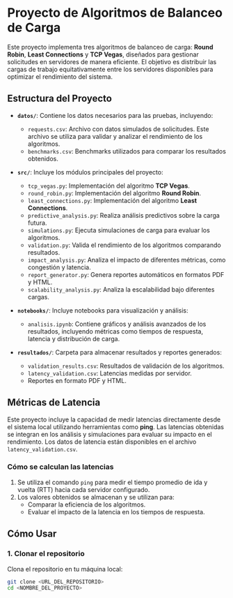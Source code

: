# Proyecto de Algoritmos de Balanceo de Carga

Este proyecto implementa tres algoritmos de balanceo de carga: **Round Robin**, **Least Connections** y **TCP Vegas**, diseñados para gestionar solicitudes en servidores de manera eficiente. El objetivo es distribuir las cargas de trabajo equitativamente entre los servidores disponibles para optimizar el rendimiento del sistema.

## **Estructura del Proyecto**

- **`datos/`**: Contiene los datos necesarios para las pruebas, incluyendo:
  - `requests.csv`: Archivo con datos simulados de solicitudes. Este archivo se utiliza para validar y analizar el rendimiento de los algoritmos.
  - `benchmarks.csv`: Benchmarks utilizados para comparar los resultados obtenidos.

- **`src/`**: Incluye los módulos principales del proyecto:
  - `tcp_vegas.py`: Implementación del algoritmo **TCP Vegas**.
  - `round_robin.py`: Implementación del algoritmo **Round Robin**.
  - `least_connections.py`: Implementación del algoritmo **Least Connections**.
  - `predictive_analysis.py`: Realiza análisis predictivos sobre la carga futura.
  - `simulations.py`: Ejecuta simulaciones de carga para evaluar los algoritmos.
  - `validation.py`: Valida el rendimiento de los algoritmos comparando resultados.
  - `impact_analysis.py`: Analiza el impacto de diferentes métricas, como congestión y latencia.
  - `report_generator.py`: Genera reportes automáticos en formatos PDF y HTML.
  - `scalability_analysis.py`: Analiza la escalabilidad bajo diferentes cargas.

- **`notebooks/`**: Incluye notebooks para visualización y análisis:
  - `analisis.ipynb`: Contiene gráficos y análisis avanzados de los resultados, incluyendo métricas como tiempos de respuesta, latencia y distribución de carga.

- **`resultados/`**: Carpeta para almacenar resultados y reportes generados:
  - `validation_results.csv`: Resultados de validación de los algoritmos.
  - `latency_validation.csv`: Latencias medidas por servidor.
  - Reportes en formato PDF y HTML.

## **Métricas de Latencia**

Este proyecto incluye la capacidad de medir latencias directamente desde el sistema local utilizando herramientas como **ping**. Las latencias obtenidas se integran en los análisis y simulaciones para evaluar su impacto en el rendimiento. Los datos de latencia están disponibles en el archivo `latency_validation.csv`.

### **Cómo se calculan las latencias**

1. Se utiliza el comando `ping` para medir el tiempo promedio de ida y vuelta (RTT) hacia cada servidor configurado.
2. Los valores obtenidos se almacenan y se utilizan para:
   - Comparar la eficiencia de los algoritmos.
   - Evaluar el impacto de la latencia en los tiempos de respuesta.

## **Cómo Usar**

### **1. Clonar el repositorio**

Clona el repositorio en tu máquina local:
```bash
git clone <URL_DEL_REPOSITORIO>
cd <NOMBRE_DEL_PROYECTO>

